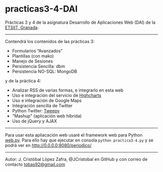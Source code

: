practicas3-4-DAI
================

Prácticas 3 y 4 de la asignatura Desarrollo de Aplicaciones Web (DAI) de la [ETSIIT, Granada](http://etsiit.ugr.es/).

***

Contendrá los contenidos de las prácticas 3:

* Formularios “Avanzados”
* Plantillas (con mako)
* Manejo de Sesiones
* Persistencia Sencilla: dbm
* Persistencia NO-SQL: MongoDB

y de la práctica 4:

* Analizar RSS de varias formas, e integrarlo en esta web
* Uso e integración del servicio de [Highcharts](http://www.highcharts.com/)
* Uso e integración de Google Maps
* Integración sencilla de Twitter
* Python Twitter: [Tweepy](http://pythonhosted.org/tweepy/html/)
* "Mashup" (aplicación web híbrida)
* Uso de jQuery y AJAX

***

Para usar esta apliacación web usaré el framework web para Python [web.py](http://webpy.org/). Para ello hay que ejecutar en consola `python practica3-4.py` y se podrá ver en http://0.0.0.0:8080/periodico/

***

Autor:
J. Cristóbal López Zafra, @JCristobal en GitHub y con correo de contacto tobas92@gmail.com

